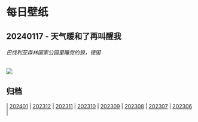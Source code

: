 # 每日壁纸

## 20240117 - 天气暖和了再叫醒我

###### 巴伐利亚森林国家公园里睡觉的狼，德国

![](https://www.bing.com/th?id=OHR.SleepyWolf_ZH-CN9870873990_UHD.jpg)

## 归档

| [202401](/202401/README.md)
| [202312](/202312/README.md)
| [202311](/202311/README.md)
| [202310](/202310/README.md)
| [202309](/202309/README.md)
| [202308](/202308/README.md)
| [202307](/202307/README.md)
| [202306](/202306/README.md)
|